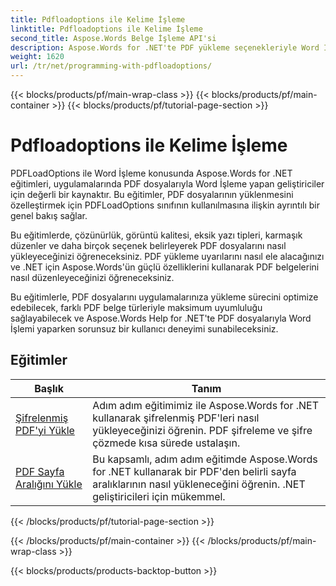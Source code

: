 ```yaml
---
title: Pdfloadoptions ile Kelime İşleme
linktitle: Pdfloadoptions ile Kelime İşleme
second_title: Aspose.Words Belge İşleme API'si
description: Aspose.Words for .NET'te PDF yükleme seçenekleriyle Word İşlemeyi öğrenin. Adım adım eğitimler ve örnek kodlarla Word belgelerini PDF formatında nasıl yükleyeceğinizi ve düzenleyeceğinizi öğrenin.
weight: 1620
url: /tr/net/programming-with-pdfloadoptions/
---
```


{{< blocks/products/pf/main-wrap-class >}}
{{< blocks/products/pf/main-container >}}
{{< blocks/products/pf/tutorial-page-section >}}

# Pdfloadoptions ile Kelime İşleme

PDFLoadOptions ile Word İşleme konusunda Aspose.Words for .NET eğitimleri, uygulamalarında PDF dosyalarıyla Word İşleme yapan geliştiriciler için değerli bir kaynaktır. Bu eğitimler, PDF dosyalarının yüklenmesini özelleştirmek için PDFLoadOptions sınıfının kullanılmasına ilişkin ayrıntılı bir genel bakış sağlar.

Bu eğitimlerde, çözünürlük, görüntü kalitesi, eksik yazı tipleri, karmaşık düzenler ve daha birçok seçenek belirleyerek PDF dosyalarını nasıl yükleyeceğinizi öğreneceksiniz. PDF yükleme uyarılarını nasıl ele alacağınızı ve .NET için Aspose.Words'ün güçlü özelliklerini kullanarak PDF belgelerini nasıl düzenleyeceğinizi öğreneceksiniz.

Bu eğitimlerle, PDF dosyalarını uygulamalarınıza yükleme sürecini optimize edebilecek, farklı PDF belge türleriyle maksimum uyumluluğu sağlayabilecek ve Aspose.Words Help for .NET'te PDF dosyalarıyla Word İşlemi yaparken sorunsuz bir kullanıcı deneyimi sunabileceksiniz.

 ## Eğitimler
| Başlık | Tanım |
| --- | --- |
| [Şifrelenmiş PDF'yi Yükle](./load-encrypted-pdf/) | Adım adım eğitimimiz ile Aspose.Words for .NET kullanarak şifrelenmiş PDF'leri nasıl yükleyeceğinizi öğrenin. PDF şifreleme ve şifre çözmede kısa sürede ustalaşın. |
| [PDF Sayfa Aralığını Yükle](./load-page-range-of-pdf/) | Bu kapsamlı, adım adım eğitimde Aspose.Words for .NET kullanarak bir PDF'den belirli sayfa aralıklarının nasıl yükleneceğini öğrenin. .NET geliştiricileri için mükemmel. |
{{< /blocks/products/pf/tutorial-page-section >}}

{{< /blocks/products/pf/main-container >}}
{{< /blocks/products/pf/main-wrap-class >}}

{{< blocks/products/products-backtop-button >}}
